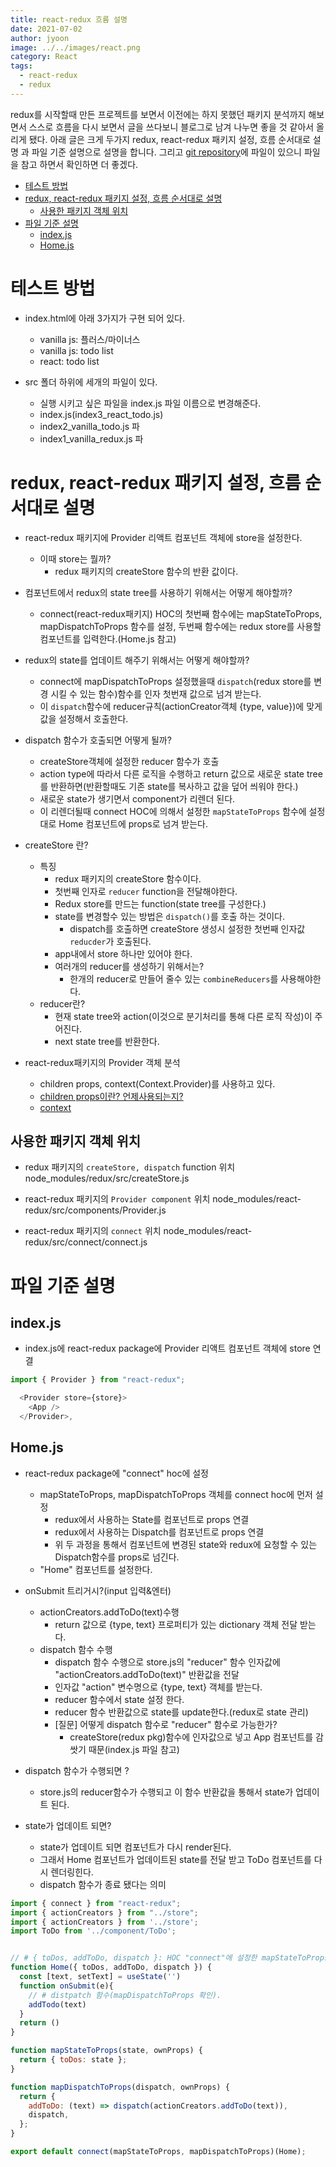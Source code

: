 ```yaml
---
title: react-redux 흐름 설명
date: 2021-07-02
author: jyoon
image: ../../images/react.png
category: React
tags:
  - react-redux
  - redux
---
```


redux를 시작할때 만든 프로젝트를 보면서 이전에는 하지 못했던 패키지 분석까지 해보면서 스스로 흐름을 다시 보면서 글을 쓰다보니 블로그로 남겨 나누면 좋을 것 같아서 올리게 됐다.
아래 글은 크게 두가지 redux, react-redux 패키지 설정, 흐름 순서대로 설명 과 파일 기준 설명으로 설명을 합니다.
그리고 [git repository](https://github.com/happyjy/learning-redux)에 파일이 있으니 파일을 참고 하면서 확인하면 더 좋겠다.

- [테스트 방법](#테스트-방법)
- [redux, react-redux 패키지 설정, 흐름 순서대로 설명](#redux-react-redux-패키지-설정-흐름-순서대로-설명)
  - [사용한 패키지 객체 위치](#사용한-패키지-객체-위치)
- [파일 기준 설명](#파일-기준-설명)
  - [index.js](#indexjs)
  - [Home.js](#homejs)

# 테스트 방법

- index.html에 아래 3가지가 구현 되어 있다.
  - vanilla js: 플러스/마이너스
  - vanilla js: todo list
  - react: todo list

- src 폴더 하위에 세개의 파일이 있다.
  - 실행 시키고 싶은 파일을 index.js 파일 이름으로 변경해준다.
  - index.js(index3_react_todo.js)
  - index2_vanilla_todo.js 파
  - index1_vanilla_redux.js 파

# redux, react-redux 패키지 설정, 흐름 순서대로 설명

- react-redux 패키지에 Provider 리액트 컴포넌트 객체에 store을 설정한다.
  - 이때 store는 뭘까?
    - redux 패키지의 createStore 함수의 반환 값이다.

- 컴포넌트에서 redux의 state tree를 사용하기 위해서는 어떻게 해야할까?
  - connect(react-redux패키지) HOC의 첫번째 함수에는
mapStateToProps, mapDispatchToProps 함수를 설정, 두번째 함수에는 redux store를 사용할 컴포넌트를 입력한다.(Home.js 참고)

- redux의 state를 업데이트 해주기 위해서는 어떻게 해야할까?
  - connect에 mapDispatchToProps 설정했을때 `dispatch`(redux store를 변경 시킬 수 있는 함수)함수를 인자 첫번재 값으로 넘겨 받는다.
  - 이 `dispatch`함수에 reducer규칙(actionCreator객체 {type, value})에 맞게 값을 설정해서 호출한다.
  
- dispatch 함수가 호출되면 어떻게 될까?
  - createStore객체에 설정한 reducer 함수가 호출
  - action type에 따라서 다른 로직을 수행하고 return 값으로 새로운 state tree를 반환하면(반환할때도 기존 state를 복사하고 값을 덮어 씌워야 한다.)
  - 새로운 state가 생기면서 component가 리렌더 된다.
  - 이 리렌더될때 connect HOC에 의해서 설정한 `mapStateToProps` 함수에 설정대로 Home 컴포넌트에 props로 넘겨 받는다.

- createStore 란?
  - 특징
    - redux 패키지의 createStore 함수이다.
    - 첫번째 인자로 `reducer` function을 전달해야한다.
    - Redux store를 만드는 function(state tree를 구성한다.)
    - state를 변경할수 있는 방법은 `dispatch()`를 호출 하는 것이다.
      - dispatch를 호출하면 createStore 생성시 설정한 첫번째 인자값 `reducder`가 호출된다.
    - app내에서 store 하나만 있어야 한다.
    - 여러개의 reducer를 생성하기 위해서는?
      - 한개의 reducer로 만들어 줄수 있는 `combineReducers`를 사용해야한다.
  - reducer란?
    - 현재 state tree와 action(이것으로 분기처리를 통해 다른 로직 작성)이 주어진다.
    - next state tree를 반환한다.

- react-redux패키지의 Provider 객체 분석
  - children props, context(Context.Provider)를 사용하고 있다.
  - [children props이란? 언제사용되는지?](https://stackoverflow.com/questions/49706823/what-is-this-props-children-and-when-you-should-use-it)
  - [context](https://reactjs.org/docs/context.html)
  
## 사용한 패키지 객체 위치

- redux 패키지의 `createStore, dispatch` function 위치
  node_modules/redux/src/createStore.js

- react-redux 패키지의 `Provider component` 위치
  node_modules/react-redux/src/components/Provider.js

- react-redux 패키지의 `connect` 위치
  node_modules/react-redux/src/connect/connect.js

# 파일 기준 설명

## index.js

- index.js에 react-redux package에 Provider 리액트 컴포넌트 객체에 store 연결

```js
import { Provider } from "react-redux";

  <Provider store={store}>
    <App />
  </Provider>,
```

## Home.js

- react-redux package에 "connect" hoc에 설정
  - mapStateToProps, mapDispatchToProps 객체를 connect hoc에 먼저 설정
    - redux에서 사용하는 State를 컴포넌트로 props 연결
    - redux에서 사용하는 Dispatch를 컴포넌트로 props 연결
    - 위 두 과정을 통해서 컴포넌트에 변경된 state와 redux에 요청할 수 있는 Dispatch함수를 props로 넘긴다.
  - "Home" 컴포넌트를 설정한다.

- onSubmit 트리거시?(input 입력&엔터)
  - actionCreators.addToDo(text)수행
    - return 값으로 {type, text} 프로퍼티가 있는 dictionary 객체 전달 받는다.
  - dispatch 함수 수행
    - dispatch 함수 수행으로 store.js의 "reducer" 함수 인자값에 "actionCreators.addToDo(text)" 반환값을 전달
    - 인자값 "action" 변수명으로 {type, text} 객체를 받는다.
    - reducer 함수에서 state 설정 한다.
    - reducer 함수 반환값으로 state를 update한다.(redux로 state 관리)
    - [질문] 어떻게 dispatch 함수로 "reducer" 함수로 가능한가?  
      - createStore(redux pkg)함수에 인자값으로 넣고 App 컴포넌트를 감쌋기 때문(index.js 파일 참고)

- dispatch 함수가 수행되면 ?
  - store.js의 reducer함수가 수행되고 이 함수 반환값을 통해서 state가 업데이트 된다.

- state가 업데이트 되면?
  - state가 업데이트 되면 컴포넌트가 다시 render된다.
  - 그래서 Home 컴포넌트가 업데이트된 state를 전달 받고 ToDo 컴포넌트를 다시 렌더링힌다.
  - dispatch 함수가 종료 됐다는 의미

```js
import { connect } from "react-redux";
import { actionCreators } from "../store";
import { actionCreators } from '../store';
import ToDo from '../component/ToDo';


// # { toDos, addToDo, dispatch }: HOC "connect"에 설정한 mapStateToProps, mapDispatchToProps return 객체값이 Props로 전달
function Home({ toDos, addToDo, dispatch }) {
  const [text, setText] = useState('')
  function onSubmit(e){
    // # distpatch 함수(mapDispatchToProps 확인).
    addTodo(text)
  }
  return ()
}

function mapStateToProps(state, ownProps) {
  return { toDos: state };
}

function mapDispatchToProps(dispatch, ownProps) {
  return {
    addToDo: (text) => dispatch(actionCreators.addToDo(text)), 
    dispatch,
  };
}

export default connect(mapStateToProps, mapDispatchToProps)(Home);
```

